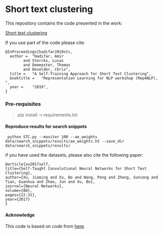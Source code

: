 # Short text clustering


This repository contains the code presented in the work:

[Short text clustering](https://github.com/hadifar)

If you use part of the code please cite:  

```  
@InProceedings{hadifar2019stc,
  author = 	"Hadifar, Amir
		and Sterckx, Lucas
		and Demeester, Thomas
		and Develder, Chris",
  title = 	"A Self-Training Approach for Short Text Clustering",
  booktitle = 	"Representation Learning for NLP workshop (Rep4NLP), ",
  year = 	"2019",
}
```


### Pre-requisites ###

> pip install -r requirements.txt 


#### Reproduce results for search snippets ###

<code> python STC.py --maxiter 100 --ae_weights data/search_snippets/results/ae_weights.h5 --save_dir data/search_snippets/results/
</code>

if you have used the datasets, please also cite the following paper:

```
@article{xu2017self,
title={Self-Taught Convolutional Neural Networks for Short Text Clustering},
author={Xu, Jiaming and Xu, Bo and Wang, Peng and Zheng, Suncong and Tian, Guanhua and Zhao, Jun and Xu, Bo},
journal={Neural Networks},    
volume={88},
pages={22-31},
year={2017}
}
```

#### Acknowledge

This code is based on code from [here](https://github.com/XifengGuo/DEC-keras).